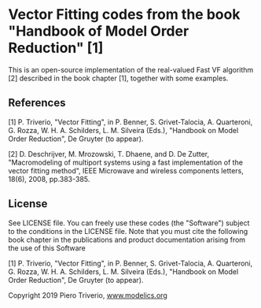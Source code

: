 # Vector Fitting codes from the book "Handbook of Model Order Reduction" [1]

This is an open-source implementation of the real-valued Fast VF algorithm [2] described in the book chapter [1], together with some examples.

## References
[1] P. Triverio, "Vector Fitting", in P. Benner, S. Grivet-Talocia, A. Quarteroni, G. Rozza, W. H. A. Schilders, L. M. Silveira (Eds.), "Handbook on Model Order Reduction", De Gruyter (to appear).

[2] D. Deschrijver, M. Mrozowski, T. Dhaene, and D. De Zutter, "Macromodeling of multiport systems using a fast implementation of the vector fitting method", IEEE Microwave and wireless components letters, 18(6), 2008, pp.383-385.

## License
See LICENSE file. You can freely use these codes (the "Software") subject to the conditions in the LICENSE file. Note that you must cite the following book chapter in the publications and product documentation arising from the use of this Software

[1] P. Triverio, "Vector Fitting", in P. Benner, S. Grivet-Talocia, A. Quarteroni, G. Rozza, W. H. A. Schilders, L. M. Silveira (Eds.), "Handbook on Model Order Reduction", De Gruyter (to appear).
 
Copyright 2019 Piero Triverio, www.modelics.org
